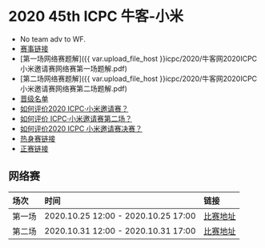 # 2020 45th ICPC 牛客-小米

- No team adv to WF.
- [赛事链接](https://www.nowcoder.com/activity/mi2020/index#intro)
- [第一场网络赛题解]({{ var.upload_file_host }}icpc/2020/牛客网2020ICPC小米邀请赛网络赛第一场题解.pdf)
- [第二场网络赛题解]({{ var.upload_file_host }}icpc/2020/牛客网2020ICPC小米邀请赛网络赛第二场题解.pdf)
- [晋级名单](https://ac.nowcoder.com/discuss/557804)
- [如何评价2020 ICPC·小米邀请赛？](https://www.zhihu.com/question/427302391)
- [如何评价 ICPC·小米邀请赛第二场？](https://www.zhihu.com/question/428253898)
- [如何评价2020 ICPC 小米邀请赛决赛？](https://www.zhihu.com/question/431151464)
- [热身赛链接](https://ac.nowcoder.com/acm/contest/9327)
- [正赛链接](https://ac.nowcoder.com/acm/contest/9328)

## 网络赛

| 场次 | 时间 | 链接 |
| :--- | :--- | :--- |
| 第一场 | 2020.10.25 12:00 - 2020.10.25 17:00 | [比赛地址](https://ac.nowcoder.com/acm/contest/7501) |
| 第二场 | 2020.10.31 12:00 - 2020.10.31 17:00 | [比赛地址](https://ac.nowcoder.com/acm/contest/7502) |